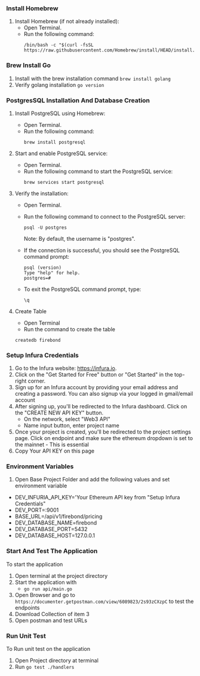 ### Install Homebrew

1. Install Homebrew (if not already installed):
    - Open Terminal.
    - Run the following command:
      ```
      /bin/bash -c "$(curl -fsSL https://raw.githubusercontent.com/Homebrew/install/HEAD/install.sh)"
      ```

### Brew Install Go
1. Install with the brew installation command ```brew install golang```
2. Verify golang installation ```go version```

### PostgresSQL Installation And Database Creation

1. Install PostgreSQL using Homebrew:
    - Open Terminal.
    - Run the following command:
      ```
      brew install postgresql
      ```

2. Start and enable PostgreSQL service:
    - Open Terminal.
    - Run the following command to start the PostgreSQL service:
      ```
      brew services start postgresql
      ```

3. Verify the installation:
    - Open Terminal.
    - Run the following command to connect to the PostgreSQL server:
      ```
      psql -U postgres
      ```
      Note: By default, the username is "postgres".

    - If the connection is successful, you should see the PostgreSQL command prompt:
      ```
      psql (version)
      Type "help" for help.
      postgres=#
      ```

    - To exit the PostgreSQL command prompt, type:
      ```
      \q
      ```
      
4. Create Table
    - Open Terminal
    - Run the command to create the table
    ```
    createdb firebond
   ```

### Setup Infura Credentials
1.  Go to the Infura website: https://infura.io.
2. Click on the "Get Started for Free" button or "Get Started" in the top-right corner.
3. Sign up for an Infura account by providing your email address and creating a password. You can also signup via your logged in gmail/email account
4. After signing up, you'll be redirected to the Infura dashboard. Click on the "CREATE NEW API KEY" button.
    - On the network, select "Web3 API"
    - Name input button, enter project name
5. Once your project is created, you'll be redirected to the project settings page. Click on endpoint and make sure the ethereum dropdown is set to the mainnet - This is essential
6. Copy Your API KEY on this page

### Environment Variables
1.  Open Base Project Folder and add the following values and set environment variable
   - DEV_INFURIA_API_KEY='Your Ethereum API key from "Setup Infura Credentials"
   - DEV_PORT=:9001
   - BASE_URL=/api/v1/firebond/pricing
   - DEV_DATABASE_NAME=firebond
   - DEV_DATABASE_PORT=5432
   - DEV_DATABASE_HOST=127.0.0.1

### Start And Test The Application
To start the application
1. Open terminal at the project directory
2. Start the application with 
   - ```go run api/main.go```
3. Open Browser and go to ```https://documenter.getpostman.com/view/6089823/2s93zCXzpC``` to test the endpoints
4. Download Collection of item 3
5. Open postman and  test URLs

### Run Unit Test
To Run unit test on the application
1. Open Project directory at terminal
2. Run ```go test ./handlers```